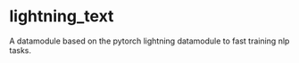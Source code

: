 # lightning_text
A datamodule based on the pytorch lightning datamodule to fast training nlp tasks. 
